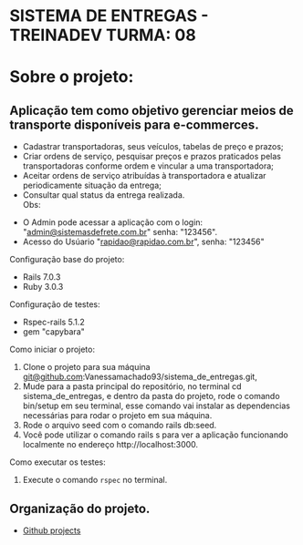 <h1>SISTEMA DE ENTREGAS - TREINADEV TURMA: 08<h1>
Sobre o projeto:

<h2>Aplicação tem como objetivo gerenciar meios de transporte disponíveis para e-commerces.</h2>

- Cadastrar transportadoras, seus veículos, tabelas de preço e prazos;
- Criar ordens de serviço, pesquisar preços e prazos praticados pelas
  transportadoras conforme ordem e vincular a uma transportadora;
- Aceitar ordens de serviço atribuídas à transportadora e atualizar periodicamente situação da entrega;
- Consultar qual status da entrega realizada.<br>
  Obs:

* O Admin pode acessar a aplicação com o login: "admin@sistemasdefrete.com.br"
  senha: "123456".<br>
* Acesso do Usúario
  "rapidao@rapidao.com.br", senha: "123456"

Configuração base do projeto:

- Rails 7.0.3
- Ruby 3.0.3

Configuração de testes:

- Rspec-rails 5.1.2
- gem "capybara"

Como iniciar o projeto:

1. Clone o projeto para sua máquina <br>
   git@github.com:Vanessamachado93/sistema_de_entregas.git,<br>
2. Mude para a pasta principal do repositório, no terminal cd sistema_de_entregas, e dentro da pasta do projeto, rode o comando bin/setup em seu terminal, esse comando vai instalar as dependencias necessárias para rodar o projeto em sua máquina.
3. Rode o arquivo seed com o comando rails db:seed.
4. Você pode utilizar o comando rails s para ver a aplicação funcionando localmente no endereço http://localhost:3000.

Como executar os testes:

1.  Execute o comando `rspec` no terminal.

<h2> Organização do projeto.</h2>

- [Github projects](https://github.com/users/Vanessamachado93/projects/2)
